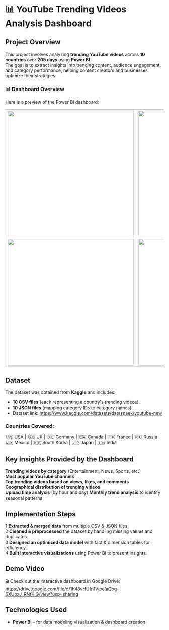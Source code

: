# 📊 YouTube Trending Videos Analysis Dashboard

## Project Overview  
This project involves analyzing **trending YouTube videos** across **10 countries** over **205 days** using **Power BI**.  
The goal is to extract insights into trending content, audience engagement, and category performance, helping content creators and businesses optimize their strategies.  

### 📊 Dashboard Overview
Here is a preview of the Power BI dashboard:

<table>
  <tr>
    <td><img src="https://github.com/user-attachments/assets/90dd806e-b3c1-460a-bf41-40542ec09484.png)" width="400"></td>
    <td><img src="https://github.com/user-attachments/assets/db4e0369-87e1-475a-964d-b8f1fbfe2b58.png" width="400"></td>
  </tr>
  <tr>
    <td><img src="https://github.com/user-attachments/assets/184f0ecb-9c92-4cc6-9655-e6e1cb994bc1.png" width="400"></td>
    <td><img src="https://github.com/user-attachments/assets/11dd32a9-e488-4a7f-9f13-d42b239e10cf.png" width="400"></td>
  </tr>
</table>

## Dataset  
The dataset was obtained from **Kaggle** and includes:  
- **10 CSV files** (each representing a country's trending videos).  
- **10 JSON files** (mapping category IDs to category names).
- Dataset link: https://www.kaggle.com/datasets/datasnaek/youtube-new

### Countries Covered:  
🇺🇸 USA | 🇬🇧 UK | 🇩🇪 Germany | 🇨🇦 Canada | 🇫🇷 France | 🇷🇺 Russia | 🇲🇽 Mexico | 🇰🇷 South Korea | 🇯🇵 Japan | 🇮🇳 India  

## Key Insights Provided by the Dashboard  
 **Trending videos by category** (Entertainment, News, Sports, etc.)  
 **Most popular YouTube channels**  
 **Top trending videos based on views, likes, and comments**  
 **Geographical distribution of trending videos**   
 **Upload time analysis** (by hour and day) 
 **Monthly trend analysis** to identify seasonal patterns  

## Implementation Steps  
1 **Extracted & merged data** from multiple CSV & JSON files.  
2 **Cleaned & preprocessed** the dataset by handling missing values and duplicates.  
3 **Designed an optimized data model** with fact & dimension tables for efficiency.  
4 **Built interactive visualizations** using Power BI to present insights.  

## Demo Video  
🎬 Check out the interactive dashboard in Google Drive: https://drive.google.com/file/d/1h48vHUfn1VlpolaQog-6XUoxJ_RNfKiG/view?usp=sharing
  

## Technologies Used  
- **Power BI** – for data modeling visualization & dashboard creation  

